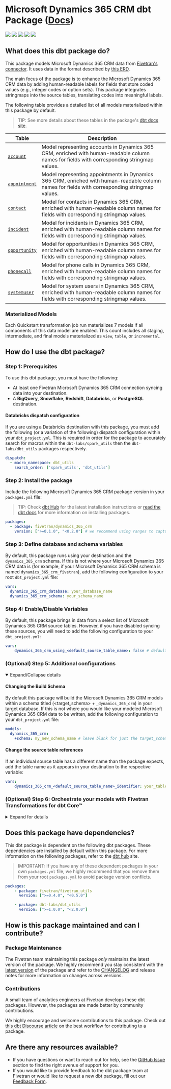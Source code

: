 # Microsoft Dynamics 365 CRM dbt Package ([Docs](https://fivetran.github.io/dbt_dynamics_365_crm/))

<p align="left">
    <a alt="License"
        href="https://github.com/fivetran/dbt_fivetran_log/blob/main/LICENSE">
        <img src="https://img.shields.io/badge/License-Apache%202.0-blue.svg" /></a>
    <a alt="dbt-core">
        <img src="https://img.shields.io/badge/dbt_Core™_version->=1.3.0_<2.0.0-orange.svg" /></a>
    <a alt="Maintained?">
        <img src="https://img.shields.io/badge/Maintained%3F-yes-green.svg" /></a>
    <a alt="PRs">
        <img src="https://img.shields.io/badge/Contributions-welcome-blueviolet" /></a>
    <a alt="Fivetran Quickstart Compatible"
        href="https://fivetran.com/docs/transformations/dbt/quickstart">
        <img src="https://img.shields.io/badge/Fivetran_Quickstart_Compatible%3F-yes-green.svg" /></a>
</p>

## What does this dbt package do?

This package models Microsoft Dynamics 365 CRM data from [Fivetran's connector](https://fivetran.com/docs/applications/microsoft-dynamics/dynamics365crm). It uses data in the format described by [this ERD](https://fivetran.com/docs/applications/microsoft-dynamics/dynamics365crm#schemainformation).

The main focus of the package is to enhance the Microsoft Dynamics 365 CRM data by adding human-readable labels for fields that store coded values (e.g., integer codes or option sets). This package integrates stringmaps into the source tables, translating codes into meaningful labels.

<!--section="dynamics_365_crm_transformation_model"-->
The following table provides a detailed list of all models materialized within this package by default.
> TIP: See more details about these tables in the package's [dbt docs site](https://fivetran.github.io/dbt_dynamics_365_crm/#!/overview).

| **Table** | **Description** |
| --------- | --------------- |
| [`account`](https://fivetran.github.io/dbt_dynamics_365_crm/#!/model/model.dynamics_365_crm.account) | Model representing accounts in Dynamics 365 CRM, enriched with human-readable column names for fields with corresponding stringmap values. |
| [`appointment`](https://fivetran.github.io/dbt_dynamics_365_crm/#!/model/model.dynamics_365_crm.appointment) | Model representing appointments in Dynamics 365 CRM, enriched with human-readable column names for fields with corresponding stringmap values. |
| [`contact`](https://fivetran.github.io/dbt_dynamics_365_crm/#!/model/model.dynamics_365_crm.contact) | Model for contacts in Dynamics 365 CRM, enriched with human-readable column names for fields with corresponding stringmap values. |
| [`incident`](https://fivetran.github.io/dbt_dynamics_365_crm/#!/model/model.dynamics_365_crm.incident) | Model for incidents in Dynamics 365 CRM, enriched with human-readable column names for fields with corresponding stringmap values. |
| [`opportunity`](https://fivetran.github.io/dbt_dynamics_365_crm/#!/model/model.dynamics_365_crm.opportunity) | Model for opportunities in Dynamics 365 CRM, enriched with human-readable column names for fields with corresponding stringmap values. |
| [`phonecall`](https://fivetran.github.io/dbt_dynamics_365_crm/#!/model/model.dynamics_365_crm.phonecall) | Model for phone calls in Dynamics 365 CRM, enriched with human-readable column names for fields with corresponding stringmap values. |
| [`systemuser`](https://fivetran.github.io/dbt_dynamics_365_crm/#!/model/model.dynamics_365_crm.systemuser) | Model for system users in Dynamics 365 CRM, enriched with human-readable column names for fields with corresponding stringmap values. |

### Materialized Models
Each Quickstart transformation job run materializes 7 models if all components of this data model are enabled. This count includes all staging, intermediate, and final models materialized as `view`, `table`, or `incremental`.

<!--section-end-->

## How do I use the dbt package?

### Step 1: Prerequisites
To use this dbt package, you must have the following:

- At least one Fivetran Microsoft Dynamics 365 CRM connection syncing data into your destination.
- A **BigQuery**, **Snowflake**, **Redshift**, **Databricks**, or **PostgreSQL** destination.

#### Databricks dispatch configuration
If you are using a Databricks destination with this package, you must add the following (or a variation of the following) dispatch configuration within your `dbt_project.yml`. This is required in order for the package to accurately search for macros within the `dbt-labs/spark_utils` then the `dbt-labs/dbt_utils` packages respectively.
```yml
dispatch:
  - macro_namespace: dbt_utils
    search_order: ['spark_utils', 'dbt_utils']
```

### Step 2: Install the package
Include the following Microsoft Dynamics 365 CRM package version in your `packages.yml` file:
> TIP: Check [dbt Hub](https://hub.getdbt.com/) for the latest installation instructions or [read the dbt docs](https://docs.getdbt.com/docs/package-management) for more information on installing packages.
```yml
packages:
  - package: fivetran/dynamics_365_crm
    version: [">=0.1.0", "<0.2.0"] # we recommend using ranges to capture non-breaking changes automatically
```

### Step 3: Define database and schema variables

By default, this package runs using your destination and the `dynamics_365_crm` schema. If this is not where your Microsoft Dynamics 365 CRM data is (for example, if your Microsoft Dynamics 365 CRM schema is named `dynamics_365_crm_fivetran`), add the following configuration to your root `dbt_project.yml` file:

```yml
vars:
  dynamics_365_crm_database: your_database_name
  dynamics_365_crm_schema: your_schema_name 
```

### Step 4: Enable/Disable Variables
By default, this package brings in data from a select list of Microsoft Dynamics 365 CRM source tables. However, if you have disabled syncing these sources, you will need to add the following configuration to your `dbt_project.yml`:

```yml
vars:
    dynamics_365_crm_using_<default_source_table_name>: false # default = true
```

### (Optional) Step 5: Additional configurations
<details open><summary>Expand/Collapse details</summary>

#### Changing the Build Schema
By default this package will build the Microsoft Dynamics 365 CRM models within a schema titled (<target_schema> + `_dynamics_365_crm`) in your target database. If this is not where you would like your modeled Microsoft Dynamics 365 CRM data to be written, add the following configuration to your `dbt_project.yml` file:

```yml
models:
  dynamics_365_crm:
    +schema: my_new_schema_name # leave blank for just the target_schema
```

#### Change the source table references
If an individual source table has a different name than the package expects, add the table name as it appears in your destination to the respective variable:

```yml
vars:
    dynamics_365_crm_<default_source_table_name>_identifier: your_table_name 
```
</details>

### (Optional) Step 6: Orchestrate your models with Fivetran Transformations for dbt Core™
<details><summary>Expand for details</summary>
<br>

Fivetran offers the ability for you to orchestrate your dbt project through [Fivetran Transformations for dbt Core™](https://fivetran.com/docs/transformations/dbt). Learn how to set up your project for orchestration through Fivetran in our [Transformations for dbt Core setup guides](https://fivetran.com/docs/transformations/dbt#setupguide).
</details>


## Does this package have dependencies?
This dbt package is dependent on the following dbt packages. These dependencies are installed by default within this package. For more information on the following packages, refer to the [dbt hub](https://hub.getdbt.com/) site.
> IMPORTANT: If you have any of these dependent packages in your own `packages.yml` file, we highly recommend that you remove them from your root `packages.yml` to avoid package version conflicts.
    
```yml
packages:
    - package: fivetran/fivetran_utils
      version: [">=0.4.0", "<0.5.0"]

    - package: dbt-labs/dbt_utils
      version: [">=1.0.0", "<2.0.0"]
```
## How is this package maintained and can I contribute?
### Package Maintenance
The Fivetran team maintaining this package _only_ maintains the latest version of the package. We highly recommend you stay consistent with the [latest version](https://hub.getdbt.com/fivetran/dynamics_365_crm/latest/) of the package and refer to the [CHANGELOG](https://github.com/fivetran/dbt_dynamics_365_crm/blob/main/CHANGELOG.md) and release notes for more information on changes across versions.

### Contributions
A small team of analytics engineers at Fivetran develops these dbt packages. However, the packages are made better by community contributions.

We highly encourage and welcome contributions to this package. Check out [this dbt Discourse article](https://discourse.getdbt.com/t/contributing-to-a-dbt-package/657) on the best workflow for contributing to a package.

## Are there any resources available?
- If you have questions or want to reach out for help, see the [GitHub Issue](https://github.com/fivetran/dbt_dynamics_365_crm/issues/new/choose) section to find the right avenue of support for you.
- If you would like to provide feedback to the dbt package team at Fivetran or would like to request a new dbt package, fill out our [Feedback Form](https://www.surveymonkey.com/r/DQ7K7WW).
